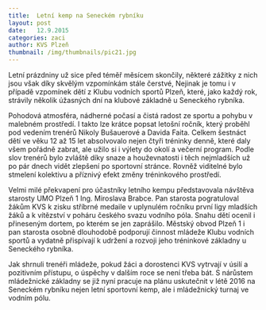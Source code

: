 ```yaml
---
title:  Letní kemp na Seneckém rybníku
layout: post
date:   12.9.2015 
categories: zaci
author: KVS Plzeň
thumbnail: /img/thumbnails/pic21.jpg
---
```

Letní prázdniny už sice před téměř měsícem skončily, některé zážitky z nich jsou však díky skvělým vzpomínkám stále čerstvé, Nejinak je tomu i v případě vzpomínek dětí z Klubu vodních sportů Plzeň, které, jako každý rok, strávily několik úžasných dní na klubové základně u Seneckého rybníka.

Pohodová atmosféra, nádherné počasí a čistá radost ze sportu a pohybu v malebném prostředí. I takto lze krátce popsat letošní ročník, který proběhl pod vedením trenérů Nikoly Bušauerové a Davida Faita. Celkem šestnáct dětí ve věku 12 až 15 let absolvovalo nejen čtyři tréninky denně, které daly všem pořádně zabrat, ale užilo si i výlety do okolí a večerní program. Podle slov trenérů bylo zvláště díky snaze a houževnatosti i těch nejmladších už po pár dnech vidět zlepšení po sportovní stránce. Rovněž viditelné bylo stmelení kolektivu a příznivý efekt změny tréninkového prostředí.

Velmi milé překvapení pro účastníky letního kempu představovala návštěva starosty UMO Plzeň 1 Ing. Miroslava Brabce. Pan starosta pogratuloval žákům KVS k zisku stříbrné medaile v uplynulém ročníku první ligy mladších žáků a k vítězství v poháru českého svazu vodního póla. Snahu dětí ocenil i přineseným dortem, po kterém se jen zaprášilo. Městský obvod Plzeň 1 i pan starosta osobně dlouhodobě podporují činnost mládeže Klubu vodních sportů a vydatně přispívají k udržení a rozvoji jeho tréninkové základny u Seneckého rybníka.

Jak shrnuli trenéři mládeže, pokud žáci a dorostenci KVS vytrvají v úsilí a pozitivním přístupu, o úspěchy v dalším roce se není třeba bát. S nárůstem mládežnické základny se již nyní pracuje na plánu uskutečnit v létě 2016 na Seneckém rybníku nejen letní sportovní kemp, ale i mládežnický turnaj ve vodním pólu.
